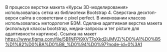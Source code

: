 В процессе верстки макета «Курсы 3D-моделирования» использовалась сетка из библиотеки Bootstrap 4.
Сверстана десктоп-верси сайта в сооветствии с pixel perfect.
В именовании классов использовалась методология БЭМ.
Сделана адаптивная верстка макета (используя классы bootstrap, медиа-запросы и тег picture для адаптивности картинок).
Ссылка на макет https://www.figma.com/file/5B1NFPI9XVT7oXkd2jJMVZ/%D0%A1%D0%B5%D1%82%D0%BA%D0%B8_%D0%94%D0%97?node-id=0%3A1